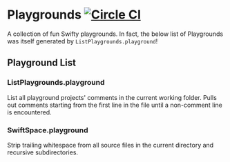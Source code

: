 # Playgrounds [![Circle CI](https://circleci.com/gh/jhersh/playgrounds.svg?style=svg)](https://circleci.com/gh/jhersh/playgrounds)

A collection of fun Swifty playgrounds. In fact, the below list of Playgrounds was itself generated by `ListPlaygrounds.playground`!

## Playground List
### ListPlaygrounds.playground
List all playground projects' comments in the current working folder. Pulls out comments starting from the first line in the file until a non-comment line is encountered.

### SwiftSpace.playground
Strip trailing whitespace from all source files in the current directory and recursive subdirectories.

